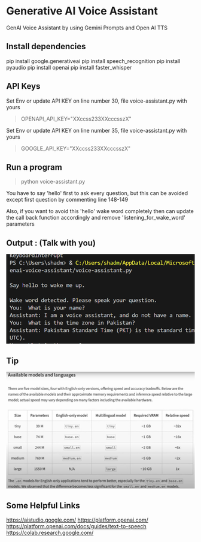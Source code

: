 # Generative AI Voice Assistant
GenAI Voice Assistant by using Gemini Prompts and Open AI TTS


## Install dependencies
pip install google.generativeai
pip install speech_recognition
pip install pyaudio
pip install openai
pip install faster_whisper

## API Keys
Set Env or update API KEY on line number 30, file voice-assistant.py with yours
> OPENAPI_API_KEY="XXccss233XXcccsszX"

Set Env or update API KEY on line number 35, file voice-assistant.py with yours
> GOOGLE_API_KEY="XXccss233XXcccsszX"

## Run a program
> python voice-assistant.py

You have to say 'hello' first to ask every question, but this can be avoided except first question by commenting line 148-149

Also, if you want to avoid this 'hello' wake word completely then can update the call back function accordingly and remove 'listening_for_wake_word' parameters


## Output : (Talk with you)
![alt sample demo](https://github.com/shadman/genai-voice-assistant/blob/main/img/demo.png)


## Tip
![alt sample demo](https://github.com/shadman/genai-voice-assistant/blob/main/img/model-and-languages.png)



## Some Helpful Links
https://aistudio.google.com/
https://platform.openai.com/
https://platform.openai.com/docs/guides/text-to-speech
https://colab.research.google.com/